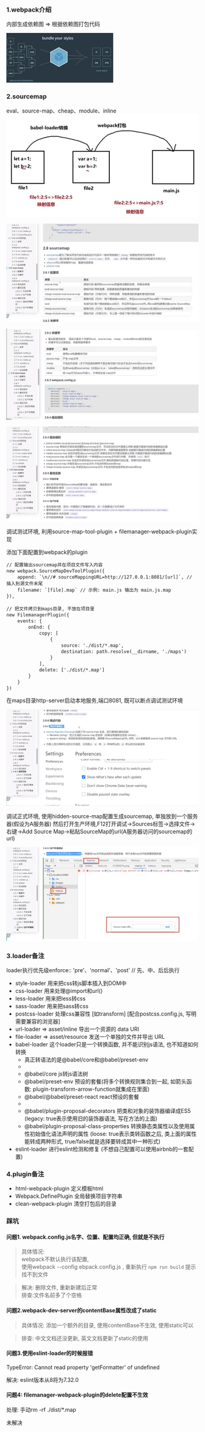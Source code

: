 ### 1.webpack介绍

内部生成依赖图 => 根据依赖图打包代码

![依赖图](./img/001_01.gif)

### 2.sourcemap
eval、source-map、cheap、module、inline
![依赖图](./img/sourcemap.jpg)

![依赖图](./img/sourcemap1.jpg)

![依赖图](./img/sourcemap2.jpg)

![依赖图](./img/sourcemap3.jpg)

调试测试环境, 利用source-map-tool-plugin + filemanager-webpack-plugin实现

添加下面配置到webpack的plugin

```
// 配置输出sourcemap并在项目文件写入内容
new webpack.SourceMapDevToolPlugin({
    append: `\n//# sourceMappingURL=http://127.0.0.1:8081/[url]`, // 插入到源文件末尾
    filename: `[file].map` // 示例: main.js 输出为 main.js.map
}),

// 把文件拷贝到maps目录, 不放在项目里
new FilemanagerPlugin({
    events: {
        onEnd: {
            copy: [
                {
                    source: './dist/*.map',
                    destination: path.resolve(__dirname, './maps')
                }
            ],
            delete: ['./dist/*.map']
        }
    }
})

```

在maps目录http-server启动本地服务,端口8081, 既可以断点调试测试环境

![依赖图](./img/sourcemap4.jpg)

调试正式环境, 使用hidden-source-map配置生成sourcemap, 单独放到一个服务器(假设为A服务器)
然后打开生产环境,F12打开调试->Sources标签->选择文件->右键->Add Source Map->粘贴SourceMap的url(A服务器访问的sourcemap的url)

![依赖图](./img/sourcemap5.jpg)

### 3.loader备注

loader执行优先级enforce:: 'pre'、'normal'、'post'  // 先、中、后后执行

- style-loader 用来把css转js脚本插入到DOM中
- css-loader 用来处理@import和url()
- less-loader 用来把less转css
- sass-loader 用来把sass转css
- postcss-loader 处理css兼容性 [如transform] [配合postcss.config.js, 写明需要兼容的浏览器]
- url-loader => asset/inline 导出一个资源的 data URI
- file-loader => asset/resource 发送一个单独的文件并导出 URL
- babel-loader 这个loader只是一个转换函数, 并不能识别js语法, 也不知道如何转换
    - 真正转语法的是@babel/core和@babel/preset-env
    - 
    - @babel/core js转js语法树
    - @babel/preset-env 预设的套餐(将多个转换规则集合到一起, 如箭头函数: plugin-transform-arrow-function就集成在里面)
    - @babel/@babel/preset-react react预设的套餐
    -
    - @babel/plugin-proposal-decorators 把类和对象的装饰器编译成ES5 (legacy: true表示使用旧的装饰器语法, 写在方法的上面)
    - @babel/plugin-proposal-class-properties 转换静态类属性以及使用属性初始值化语法声明的属性 (loose: true表示类转函数之后, 
    类上面的属性能转成两种形式, true/false就是选择要转成其中一种形式)
- eslint-loader 进行eslint检测和修复 (不想自己配置可以使用airbnb的一套配置)

### 4.plugin备注

- html-webpack-plugin 定义模板html
- Webpack.DefinePlugin 全局替换项目字符串
- clean-webpack-plugin 清空打包后的目录



### 踩坑

#### 问题1. webpack.config.js名字、位置、配置均正确, 但就是不执行

> 具体情况:  
> webpack不默认执行该配置,  
> 使用webpack --config ebpack.config.js , 重新执行 `npm run build` 提示找不到文件

> 解决: 删除文件, 重新新建后正常  
> 排查:文件名前多了个空格

#### 问题2.webpack-dev-server的contentBase属性改成了static

> 具体情况:
> 添加一个额外的目录, 使用contentBase不生效, 使用static可以

> 排查: 中文文档还没更新, 英文文档更新了static的使用

#### 问题3.使用eslint-loader的时候报错
TypeError: Cannot read property 'getFormatter' of undefined

解决: eslint版本从8将为7.32.0

#### 问题4: filemanager-webpack-plugin的delete配置不生效

处理: 手动rm -rf ./dist/*.map

未解决